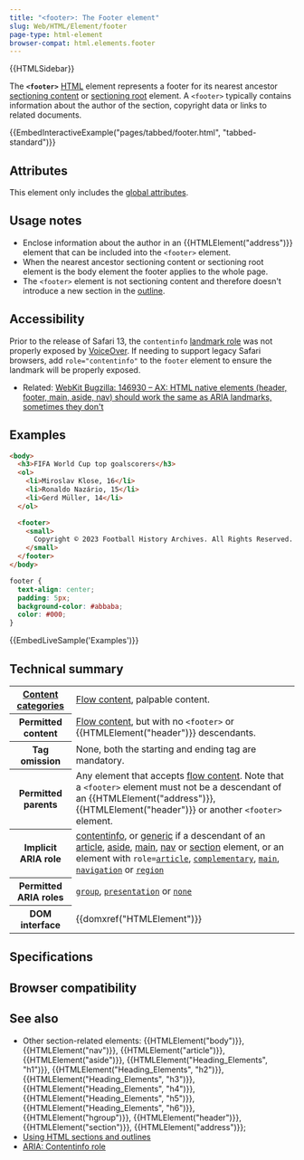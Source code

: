 ```yaml
---
title: "<footer>: The Footer element"
slug: Web/HTML/Element/footer
page-type: html-element
browser-compat: html.elements.footer
---
```


{{HTMLSidebar}}

The **`<footer>`** [HTML](/Web/HTML) element represents a footer for its nearest ancestor [sectioning content](/Web/HTML/Content_categories#sectioning_content) or [sectioning root](/Web/HTML/Element/Heading_Elements#labeling_section_content) element. A `<footer>` typically contains information about the author of the section, copyright data or links to related documents.

{{EmbedInteractiveExample("pages/tabbed/footer.html", "tabbed-standard")}}

## Attributes

This element only includes the [global attributes](/Web/HTML/Global_attributes).

## Usage notes

- Enclose information about the author in an {{HTMLElement("address")}} element that can be included into the `<footer>` element.
- When the nearest ancestor sectioning content or sectioning root element is the body element the footer applies to the whole page.
- The `<footer>` element is not sectioning content and therefore doesn't introduce a new section in the [outline](/Web/HTML/Element/Heading_Elements).

## Accessibility

Prior to the release of Safari 13, the `contentinfo` [landmark role](/Learn/Accessibility/WAI-ARIA_basics#signpostslandmarks) was not properly exposed by [VoiceOver](https://help.apple.com/voiceover/info/guide/). If needing to support legacy Safari browsers, add `role="contentinfo"` to the `footer` element to ensure the landmark will be properly exposed.

- Related: [WebKit Bugzilla: 146930 – AX: HTML native elements (header, footer, main, aside, nav) should work the same as ARIA landmarks, sometimes they don't](https://webkit.org/b/146930)

## Examples

```html
<body>
  <h3>FIFA World Cup top goalscorers</h3>
  <ol>
    <li>Miroslav Klose, 16</li>
    <li>Ronaldo Nazário, 15</li>
    <li>Gerd Müller, 14</li>
  </ol>

  <footer>
    <small>
      Copyright © 2023 Football History Archives. All Rights Reserved.
    </small>
  </footer>
</body>
```

```css
footer {
  text-align: center;
  padding: 5px;
  background-color: #abbaba;
  color: #000;
}
```

{{EmbedLiveSample('Examples')}}

## Technical summary

<table class="properties">
  <tbody>
    <tr>
      <th scope="row">
        <a href="/Web/HTML/Content_categories">Content categories</a>
      </th>
      <td>
        <a href="/Web/HTML/Content_categories#flow_content">Flow content</a>, palpable content.
      </td>
    </tr>
    <tr>
      <th scope="row">Permitted content</th>
      <td>
        <a href="/Web/HTML/Content_categories#flow_content">Flow content</a>, but with no <code>&#x3C;footer></code> or
        {{HTMLElement("header")}} descendants.
      </td>
    </tr>
    <tr>
      <th scope="row">Tag omission</th>
      <td>None, both the starting and ending tag are mandatory.</td>
    </tr>
    <tr>
      <th scope="row">Permitted parents</th>
      <td>
        Any element that accepts
        <a href="/Web/HTML/Content_categories#flow_content">flow content</a>. Note that a <code>&#x3C;footer></code> element must not be a
        descendant of an {{HTMLElement("address")}},
        {{HTMLElement("header")}} or another
        <code>&#x3C;footer></code> element.
      </td>
    </tr>
    <tr>
      <th scope="row">Implicit ARIA role</th>
      <td>
        <a href="/Web/Accessibility/ARIA/Roles/contentinfo_role">contentinfo</a>, or
        <a href="/Web/Accessibility/ARIA/Roles/generic_role">generic</a>
        if a descendant of an
        <a href="/Web/HTML/Element/article">article</a>,
        <a href="/Web/HTML/Element/aside">aside</a>,
        <a href="/Web/HTML/Element/main">main</a>,
        <a href="/Web/HTML/Element/nav">nav</a> or
        <a href="/Web/HTML/Element/section">section</a> element, or
        an element with
        <code>role=<a href="/Web/Accessibility/ARIA/Roles/article_role">article</a></code>,
        <code><a href="/Web/Accessibility/ARIA/Roles/complementary_role">complementary</a></code>,
        <code><a href="/Web/Accessibility/ARIA/Roles/main_role">main</a></code>,
        <code><a href="/Web/Accessibility/ARIA/Roles/navigation_role">navigation</a></code>
        or
        <code><a href="/Web/Accessibility/ARIA/Roles/region_role">region</a></code>
      </td>
    </tr>
    <tr>
      <th scope="row">Permitted ARIA roles</th>
      <td>
        <a href="/Web/Accessibility/ARIA/Roles/group_role"><code>group</code></a>, <a href="/Web/Accessibility/ARIA/Roles/presentation_role"><code>presentation</code></a> or
        <a href="/Web/Accessibility/ARIA/Roles/none_role"><code>none</code></a>
      </td>
    </tr>
    <tr>
      <th scope="row">DOM interface</th>
      <td>{{domxref("HTMLElement")}}</td>
    </tr>
  </tbody>
</table>

## Specifications



## Browser compatibility



## See also

- Other section-related elements: {{HTMLElement("body")}}, {{HTMLElement("nav")}}, {{HTMLElement("article")}}, {{HTMLElement("aside")}}, {{HTMLElement("Heading_Elements", "h1")}}, {{HTMLElement("Heading_Elements", "h2")}}, {{HTMLElement("Heading_Elements", "h3")}}, {{HTMLElement("Heading_Elements", "h4")}}, {{HTMLElement("Heading_Elements", "h5")}}, {{HTMLElement("Heading_Elements", "h6")}}, {{HTMLElement("hgroup")}}, {{HTMLElement("header")}}, {{HTMLElement("section")}}, {{HTMLElement("address")}};
- [Using HTML sections and outlines](/Web/HTML/Element/Heading_Elements)
- [ARIA: Contentinfo role](/Web/Accessibility/ARIA/Roles/contentinfo_role)
